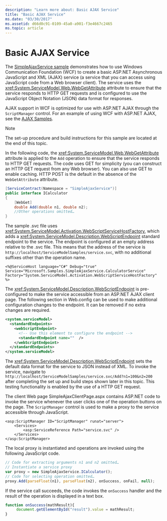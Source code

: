 ```yaml
---
description: "Learn more about: Basic AJAX Service"
title: "Basic AJAX Service"
ms.date: "03/30/2017"
ms.assetid: d66d0c91-0109-45a0-a901-f3e4667c2465
ms.topic: article
---
```

# Basic AJAX Service

The [SimpleAjaxService sample](https://github.com/dotnet/samples/tree/main/framework/wcf) demonstrates how to use Windows Communication Foundation (WCF) to create a basic ASP.NET Asynchronous JavaScript and XML (AJAX) service (a service that you can access using JavaScript code from a Web browser client). The service uses the <xref:System.ServiceModel.Web.WebGetAttribute> attribute to ensure that the service responds to HTTP GET requests and is configured to use the JavaScript Object Notation (JSON) data format for responses.

AJAX support in WCF is optimized for use with ASP.NET AJAX through the `ScriptManager` control. For an example of using WCF with ASP.NET AJAX, see the [AJAX Samples](ajax.md).

> [!NOTE]
> The set-up procedure and build instructions for this sample are located at the end of this topic.

In the following code, the <xref:System.ServiceModel.Web.WebGetAttribute> attribute is applied to the `Add` operation to ensure that the service responds to HTTP GET requests. The code uses GET for simplicity (you can construct an HTTP GET request from any Web browser). You can also use GET to enable caching. HTTP POST is the default in the absence of the `WebGetAttribute` attribute.

```csharp
[ServiceContract(Namespace = "SimpleAjaxService")]
public interface ICalculator
{
    [WebGet]
    double Add(double n1, double n2);
    //Other operations omitted…
}
```

The sample .svc file uses <xref:System.ServiceModel.Activation.WebScriptServiceHostFactory>, which adds a <xref:System.ServiceModel.Description.WebScriptEndpoint> standard endpoint to the service. The endpoint is configured at an empty address relative to the .svc file. This means that the address of the service is `http://localhost/ServiceModelSamples/service.svc`, with no additional suffixes other than the operation name.

`<%@ServiceHost language="C#" Debug="true" Service="Microsoft.Samples.SimpleAjaxService.CalculatorService" Factory="System.ServiceModel.Activation.WebScriptServiceHostFactory" %>`

The <xref:System.ServiceModel.Description.WebScriptEndpoint> is pre-configured to make the service accessible from an ASP.NET AJAX client page. The following section in Web.config can be used to make additional configuration changes to the endpoint. It can be removed if no extra changes are required.

```xml
<system.serviceModel>
  <standardEndpoints>
    <webScriptEndpoint>
      <!-- Use this element to configure the endpoint -->
      <standardEndpoint name=""  />
    </webScriptEndpoint>
  </standardEndpoints>
</system.serviceModel>
```

The <xref:System.ServiceModel.Description.WebScriptEndpoint> sets the default data format for the service to JSON instead of XML. To invoke the service, navigate to `http://localhost/ServiceModelSamples/service.svc/Add?n1=100&n2=200` after completing the set up and build steps shown later in this topic. This testing functionality is enabled by the use of a HTTP GET request.

The client Web page SimpleAjaxClientPage.aspx contains ASP.NET code to invoke the service whenever the user clicks one of the operation buttons on the page. The `ScriptManager` control is used to make a proxy to the service accessible through JavaScript.

```aspx-csharp
<asp:ScriptManager ID="ScriptManager" runat="server">
    <Services>
        <asp:ServiceReference Path="service.svc" />
    </Services>
</asp:ScriptManager>
```

The local proxy is instantiated and operations are invoked using the following JavaScript code.

```javascript
// Code for extracting arguments n1 and n2 omitted…
// Instantiate a service proxy
var proxy = new SimpleAjaxService.ICalculator();
// Code for selecting operation omitted…
proxy.Add(parseFloat(n1), parseFloat(n2), onSuccess, onFail, null);
```

If the service call succeeds, the code invokes the `onSuccess` handler and the result of the operation is displayed in a text box.

```javascript
function onSuccess(mathResult){
     document.getElementById("result").value = mathResult;
}
```
